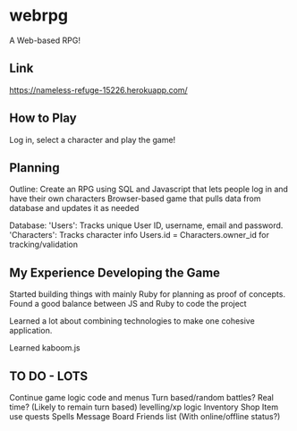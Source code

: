# webrpg
A Web-based RPG!

## Link
https://nameless-refuge-15226.herokuapp.com/

## How to Play
Log in, select a character and play the game! 

## Planning

Outline:
Create an RPG using SQL and Javascript that lets people log in and have their own characters
Browser-based game that pulls data from database and updates it as needed

Database:
'Users':
 Tracks unique User ID, username, email and password.
'Characters':
Tracks character info
Users.id = Characters.owner_id for tracking/validation



## My Experience Developing the Game

Started building things with mainly Ruby for planning as proof of concepts. Found a good balance between JS and Ruby to code the project

Learned a lot about combining technologies to make one cohesive application. 

Learned kaboom.js


## TO DO - LOTS
Continue game logic code and menus
Turn based/random battles? Real time? (Likely to remain turn based)
levelling/xp logic
Inventory
Shop
Item use
quests
Spells
Message Board
Friends list (With online/offline status?)


